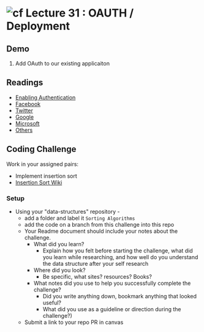 ![cf](http://i.imgur.com/7v5ASc8.png) Lecture 31 : OAUTH / Deployment
=====================================

## Demo
1. Add OAuth to our existing applicaiton

## Readings
- [Enabling Authentication](https://docs.microsoft.com/en-us/aspnet/core/security/authentication/social/)
- [Facebook](https://docs.microsoft.com/en-us/aspnet/core/security/authentication/social/facebook-logins?tabs=aspnetcore2x)
- [Twitter](https://docs.microsoft.com/en-us/aspnet/core/security/authentication/social/twitter-logins?tabs=aspnetcore2x)
- [Google](https://docs.microsoft.com/en-us/aspnet/core/security/authentication/social/google-logins?tabs=aspnetcore2x)
- [Microsoft](https://docs.microsoft.com/en-us/aspnet/core/security/authentication/social/microsoft-logins?tabs=aspnetcore2x)
- [Others](https://docs.microsoft.com/en-us/aspnet/core/security/authentication/social/other-logins)


## Coding Challenge
Work in your assigned pairs:
- Implement insertion sort
- [Insertion Sort Wiki](https://www.wikiwand.com/en/Insertion_sort)

### Setup
- Using your "data-structures" repository -
  - add a folder and label it `Sorting Algorithms`
  - add the code on a branch from this challenge into this repo
  - Your Readme document should include your notes about the challenge.
	- What did you learn? 
		- Explain how you felt before starting the challenge, what did you learn while researching, and how well do you understand the data structure after your self research
	- Where did you look? 
		- Be specific, what sites? resources? Books?
	- What notes did you use to help you successfully complete the challenge? 
		- Did you write anything down, bookmark anything that looked useful? 
		- What did you use as a guideline or direction during the challenge?)
  - Submit a link to your repo PR in canvas